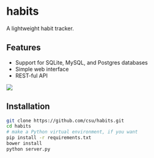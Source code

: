 # habits
A lightweight habit tracker.

## Features
* Support for SQLite, MySQL, and Postgres databases
* Simple web interface
* REST-ful API

![](http://i.imgur.com/PAx8PW9.jpg)

## Installation
```bash
git clone https://github.com/csu/habits.git
cd habits
# make a Python virtual environment, if you want
pip install -r requirements.txt
bower install
python server.py
```